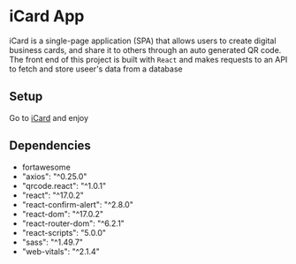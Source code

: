 # iCard App

iCard is a single-page application (SPA) that allows users to create digital business cards, and share it to others through an auto generated QR code. The front end of this project is built with `React` and makes requests to an API to fetch and store useer's data from a database

## Setup

Go to [iCard](https://adoring-volhard-7e0798.netlify.app/) and enjoy

## Dependencies

- fortawesome
- "axios": "^0.25.0"
- "qrcode.react": "^1.0.1"
- "react": "^17.0.2"
- "react-confirm-alert": "^2.8.0"
- "react-dom": "^17.0.2"
- "react-router-dom": "^6.2.1"
- "react-scripts": "5.0.0"
- "sass": "^1.49.7"
- "web-vitals": "^2.1.4"

